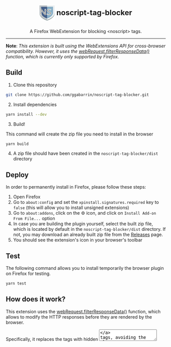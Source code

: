 <h1 align="center">
  <sub>
    <img src="https://raw.githubusercontent.com/ggabarrin/noscript-tag-blocker/master/noscript-tag-blocker/icons/icon.svg" width="48" height="48" alt="icon">
  </sub>
  <sup>
    noscript-tag-blocker
  </sup>
</h1>
<p align="center">
    A Firefox WebExtension for blocking &lt;noscript&gt; tags.
</p>

---

**Note**: _This extension is built using the WebExtensions API for cross-browser compatibility. However, it uses the [webRequest.filterResponseData()](https://developer.mozilla.org/en-US/docs/Mozilla/Add-ons/WebExtensions/API/webRequest/filterResponseData) function, which is currently only supported by Firefox._

## Build

1. Clone this repository

```sh
git clone https://github.com/ggabarrin/noscript-tag-blocker.git
```

2. Install dependencies

```sh
yarn install --dev
```

3. Build!

This command will create the zip file you need to install in the browser

```sh
yarn build
```

4. A zip file should have been created in the `noscript-tag-blocker/dist` directory

## Deploy

In order to permanently install in Firefox, please follow these steps:

1. Open Firefox
2. Go to `about:config` and set the `xpinstall.signatures.required` key to `false` (this will allow you to install unsigned extensions)
3. Go to `about:addons`, click on the :gear: icon, and click on `Install Add-on From File...` option
4. In case you are building the plugin yourself, select the built zip file, which is located by default in the `noscript-tag-blocker/dist` directory. If not, you may download an already built zip file from the [Releases](https://github.com/ggabarrin/noscript-tag-blocker/releases) page.
5. You should see the extension's icon in your browser's toolbar

## Test

The following command allows you to install temporarily the browser plugin on Firefox for testing.

```sh
yarn test
```

## How does it work?

This extension uses the [webRequest.filterResponseData()](https://developer.mozilla.org/en-US/docs/Mozilla/Add-ons/WebExtensions/API/webRequest/filterResponseData) function, which allows to modify the HTTP responses before they are rendered by the browser.

Specifically, it replaces the [<noscript>](https://www.w3schools.com/TAGs/tag_noscript.asp) tags with hidden [<textarea>](https://www.w3schools.com/tags/tag_textarea.asp) tags, avoiding the alternate content to be displayed.

### Browser without noscript-tag-blocker

```html
<noscript>
  <p>This is a test</p>
</noscript>
```

### Browser with noscript-tag-blocker

```html
<textarea style="display: none;" noscript-tag-blocker="">
    &lt;p&gt;This is a test&lt;/p&gt;
</textarea>
```

## Acknowledgments

This project is based on Mozilla Developer Network's [http-response](https://github.com/mdn/webextensions-examples/tree/master/http-response) WebExtensions example.
